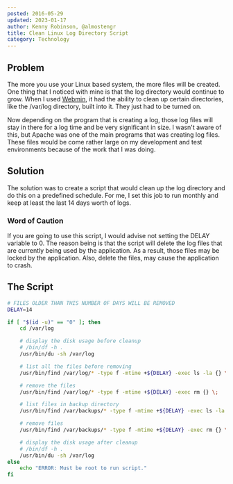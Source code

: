 ```yaml
---
posted: 2016-05-29
updated: 2023-01-17
author: Kenny Robinson, @almostengr
title: Clean Linux Log Directory Script
category: Technology
---
```


## Problem

The more you use your Linux based system, the more files will be created. One thing that I noticed 
with mine is that the log directory would continue to grow. When I used 
<a href="https://webmin.com" target="_blank">Webmin</a>, it had the ability to clean up certain directories,
like the /var/log directory, built into it. They just had to be turned on. 

Now depending on the program that is creating a log, those log files will stay in there for a log time and 
be very significant in size. I wasn't aware of this, but Apache was one of the main programs that was creating
log files. These files would be come rather large on my development and test environments because of the 
work that I was doing.

## Solution

The solution was to create a script that would clean up the log directory and do this on a predefined 
schedule. For me, I set this job to run monthly and keep at least the last 14 days worth of logs. 

### Word of Caution

If you are going to use this script, I would advise not setting the DELAY variable to 0. The reason being is 
that the script will delete the log files that are currently being used by the application. As a result, 
those files may be locked by the application. Also, delete the files, may cause the application to crash.


## The Script

```sh
# FILES OLDER THAN THIS NUMBER OF DAYS WILL BE REMOVED 
DELAY=14

if [ "$(id -u)" == "0" ]; then
	cd /var/log 

	# display the disk usage before cleanup
	# /bin/df -h .
	/usr/bin/du -sh /var/log

	# list all the files before removing
	/usr/bin/find /var/log/* -type f -mtime +${DELAY} -exec ls -la {} \;

	# remove the files
	/usr/bin/find /var/log/* -type f -mtime +${DELAY} -exec rm {} \;

	# list files in backup directory
	/usr/bin/find /var/backups/* -type f -mtime +${DELAY} -exec ls -la {} \;

	# remove files
	/usr/bin/find /var/backups/* -type f -mtime +${DELAY} -exec rm {} \;

	# display the disk usage after cleanup
	# /bin/df -h .
	/usr/bin/du -sh /var/log
else
	echo "ERROR: Must be root to run script."
fi
```
